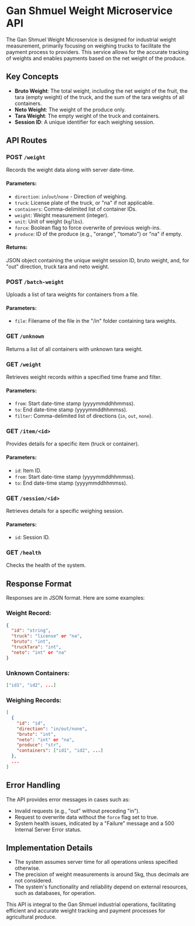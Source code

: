 # Gan Shmuel Weight Microservice API

The Gan Shmuel Weight Microservice is designed for industrial weight measurement, primarily focusing on weighing trucks to facilitate the payment process to providers. This service allows for the accurate tracking of weights and enables payments based on the net weight of the produce. 

## Key Concepts

- **Bruto Weight**: The total weight, including the net weight of the fruit, the tara (empty weight) of the truck, and the sum of the tara weights of all containers.
- **Neto Weight**: The weight of the produce only.
- **Tara Weight**: The empty weight of the truck and containers.
- **Session ID**: A unique identifier for each weighing session. 

## API Routes

### POST `/weight`

Records the weight data along with server date-time.

#### Parameters:
- `direction`: `in`/`out`/`none` - Direction of weighing.
- `truck`: License plate of the truck, or "na" if not applicable.
- `containers`: Comma-delimited list of container IDs.
- `weight`: Weight measurement (integer).
- `unit`: Unit of weight (`kg`/`lbs`).
- `force`: Boolean flag to force overwrite of previous weigh-ins.
- `produce`: ID of the produce (e.g., "orange", "tomato") or "na" if empty.

#### Returns:
JSON object containing the unique weight session ID, bruto weight, and, for "out" direction, truck tara and neto weight.

### POST `/batch-weight`

Uploads a list of tara weights for containers from a file.

#### Parameters:
- `file`: Filename of the file in the "/in" folder containing tara weights.

### GET `/unknown`

Returns a list of all containers with unknown tara weight.

### GET `/weight`

Retrieves weight records within a specified time frame and filter.

#### Parameters:
- `from`: Start date-time stamp (yyyymmddhhmmss).
- `to`: End date-time stamp (yyyymmddhhmmss).
- `filter`: Comma-delimited list of directions (`in`, `out`, `none`).

### GET `/item/<id>`

Provides details for a specific item (truck or container).

#### Parameters:
- `id`: Item ID.
- `from`: Start date-time stamp (yyyymmddhhmmss).
- `to`: End date-time stamp (yyyymmddhhmmss).

### GET `/session/<id>`

Retrieves details for a specific weighing session.

#### Parameters:
- `id`: Session ID.

### GET `/health`

Checks the health of the system.

## Response Format

Responses are in JSON format. Here are some examples:

### Weight Record:
```json
{
  "id": "string",
  "truck": "license" or "na",
  "bruto": "int",
  "truckTara": "int",
  "neto": "int" or "na"
}
```

### Unknown Containers:
```json
["id1", "id2", ...]
```

### Weighing Records:
```json
[
  {
    "id": "id",
    "direction": "in/out/none",
    "bruto": "int",
    "neto": "int" or "na",
    "produce": "str",
    "containers": ["id1", "id2", ...]
  },
  ...
]
```

## Error Handling

The API provides error messages in cases such as:

- Invalid requests (e.g., "out" without preceding "in").
- Request to overwrite data without the `force` flag set to true.
- System health issues, indicated by a "Failure" message and a 500 Internal Server Error status.

## Implementation Details

- The system assumes server time for all operations unless specified otherwise.
- The precision of weight measurements is around 5kg, thus decimals are not considered.
- The system's functionality and reliability depend on external resources, such as databases, for operation.

This API is integral to the Gan Shmuel industrial operations, facilitating efficient and accurate weight tracking and payment processes for agricultural produce.

